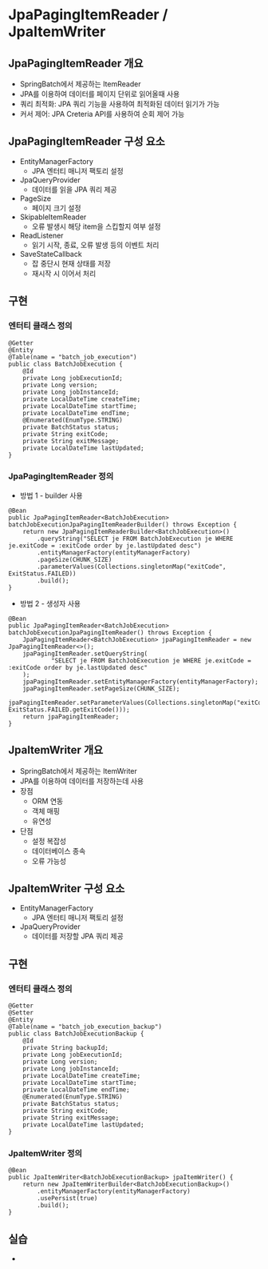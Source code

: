 # JpaPagingItemReader / JpaItemWriter
## JpaPagingItemReader 개요
- SpringBatch에서 제공하는 ItemReader
- JPA를 이용하여 데이터를 페이지 단위로 읽어올때 사용
- 쿼리 최적화: JPA 쿼리 기능을 사용하여 최적화된 데이터 읽기가 가능
- 커서 제어: JPA Creteria API를 사용하여 순회 제어 가능
## JpaPagingItemReader 구성 요소
- EntityManagerFactory
  - JPA 엔터티 매니저 팩토리 설정
- JpaQueryProvider
  - 데이터를 읽을 JPA 쿼리 제공
- PageSize
  - 페이지 크기 설정
- SkipableItemReader
  - 오류 발생시 해당 item을 스킵할지 여부 설정
- ReadListener
  - 읽기 시작, 종료, 오류 발생 등의 이벤트 처리
- SaveStateCallback
  - 잡 중단시 현재 상태를 저장
  - 재시작 시 이어서 처리
## 구현
### 엔터티 클래스 정의
``` 
@Getter
@Entity
@Table(name = "batch_job_execution")
public class BatchJobExecution {
    @Id
    private Long jobExecutionId;
    private Long version;
    private Long jobInstanceId;
    private LocalDateTime createTime;
    private LocalDateTime startTime;
    private LocalDateTime endTime;
    @Enumerated(EnumType.STRING)
    private BatchStatus status;
    private String exitCode;
    private String exitMessage;
    private LocalDateTime lastUpdated;
}
```
### JpaPagingItemReader 정의
- 방법 1 - builder 사용
```
@Bean
public JpaPagingItemReader<BatchJobExecution> batchJobExecutionJpaPagingItemReaderBuilder() throws Exception {
    return new JpaPagingItemReaderBuilder<BatchJobExecution>()
        .queryString("SELECT je FROM BatchJobExecution je WHERE je.exitCode = :exitCode order by je.lastUpdated desc")
        .entityManagerFactory(entityManagerFactory)
        .pageSize(CHUNK_SIZE)
        .parameterValues(Collections.singletonMap("exitCode", ExitStatus.FAILED))
        .build();
}
```
- 방법 2 - 생성자 사용
``` 
@Bean
public JpaPagingItemReader<BatchJobExecution> batchJobExecutionJpaPagingItemReader() throws Exception {
    JpaPagingItemReader<BatchJobExecution> jpaPagingItemReader = new JpaPagingItemReader<>();
    jpaPagingItemReader.setQueryString(
            "SELECT je FROM BatchJobExecution je WHERE je.exitCode = :exitCode order by je.lastUpdated desc"
    );
    jpaPagingItemReader.setEntityManagerFactory(entityManagerFactory);
    jpaPagingItemReader.setPageSize(CHUNK_SIZE);
    jpaPagingItemReader.setParameterValues(Collections.singletonMap("exitCode", ExitStatus.FAILED.getExitCode()));
    return jpaPagingItemReader;
} 
```

## JpaItemWriter 개요
- SpringBatch에서 제공하는 ItemWriter
- JPA를 이용하여 데이터를 저장하는데 사용
- 장점
  - ORM 연동
  - 객체 매핑
  - 유연성
- 단점
  - 설정 복잡성
  - 데이터베이스 종속
  - 오류 가능성
## JpaItemWriter 구성 요소
- EntityManagerFactory
  - JPA 엔터티 매니저 팩토리 설정
- JpaQueryProvider
  - 데이터를 저장할 JPA 쿼리 제공
## 구현
### 엔터티 클래스 정의
```
@Getter
@Setter
@Entity
@Table(name = "batch_job_execution_backup")
public class BatchJobExecutionBackup {
    @Id
    private String backupId;
    private Long jobExecutionId;
    private Long version;
    private Long jobInstanceId;
    private LocalDateTime createTime;
    private LocalDateTime startTime;
    private LocalDateTime endTime;
    @Enumerated(EnumType.STRING)
    private BatchStatus status;
    private String exitCode;
    private String exitMessage;
    private LocalDateTime lastUpdated;
}
```
### JpaItemWriter 정의
``` 
@Bean
public JpaItemWriter<BatchJobExecutionBackup> jpaItemWriter() {
    return new JpaItemWriterBuilder<BatchJobExecutionBackup>()
        .entityManagerFactory(entityManagerFactory)
        .usePersist(true)
        .build();
}
```
## 실습
- [](https://github.com/sajacaros/spring-batch-jpa)